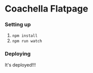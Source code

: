 Coachella Flatpage
===

### Setting up
1. `npm install`
2. `npm run watch`

### Deploying
It's deployed!!!
